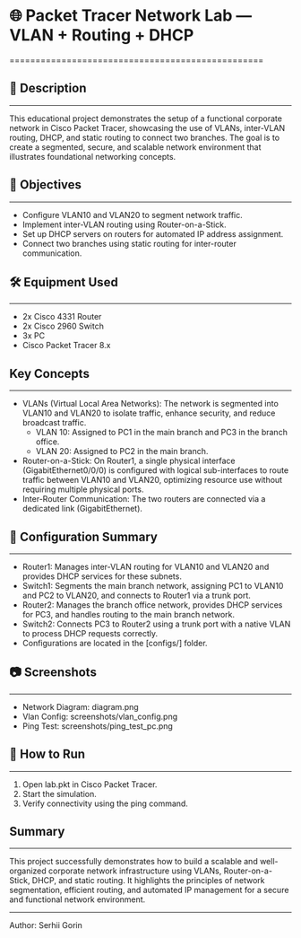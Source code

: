 # 🌐 Packet Tracer Network Lab — VLAN + Routing + DHCP
=================================================

## 📌 Description
-----------
This educational project demonstrates the setup of a functional corporate network in Cisco Packet Tracer,
showcasing the use of VLANs, inter-VLAN routing, DHCP, and static routing to connect two branches.
The goal is to create a segmented, secure, and scalable network environment that illustrates foundational
networking concepts.

## 🎯 Objectives
----------
- Configure VLAN10 and VLAN20 to segment network traffic.
- Implement inter-VLAN routing using Router-on-a-Stick.
- Set up DHCP servers on routers for automated IP address assignment.
- Connect two branches using static routing for inter-router communication.

## 🛠 Equipment Used
--------------
- 2x Cisco 4331 Router
- 2x Cisco 2960 Switch
- 3x PC
- Cisco Packet Tracer 8.x

## Key Concepts
------------
- VLANs (Virtual Local Area Networks): The network is segmented into VLAN10 and VLAN20 to isolate traffic,
  enhance security, and reduce broadcast traffic.
  - VLAN 10: Assigned to PC1 in the main branch and PC3 in the branch office.
  - VLAN 20: Assigned to PC2 in the main branch.
- Router-on-a-Stick: On Router1, a single physical interface (GigabitEthernet0/0/0) is configured with logical
  sub-interfaces to route traffic between VLAN10 and VLAN20, optimizing resource use without requiring multiple physical ports.
- Inter-Router Communication: The two routers are connected via a dedicated link (GigabitEthernet).

## 🔧 Configuration Summary
---------------------
- Router1: Manages inter-VLAN routing for VLAN10 and VLAN20 and provides DHCP services for these subnets.
- Switch1: Segments the main branch network, assigning PC1 to VLAN10 and PC2 to VLAN20, and connects to Router1 via a trunk port.
- Router2: Manages the branch office network, provides DHCP services for PC3, and handles routing to the main branch network.
- Switch2: Connects PC3 to Router2 using a trunk port with a native VLAN to process DHCP requests correctly.
- Configurations are located in the [configs/] folder.

## 📷 Screenshots
-----------
- Network Diagram: diagram.png
- Vlan Config: screenshots/vlan_config.png
- Ping Test: screenshots/ping_test_pc.png

## 🚀 How to Run
----------
1. Open lab.pkt in Cisco Packet Tracer.
2. Start the simulation.
3. Verify connectivity using the ping command.

## Summary
-------
This project successfully demonstrates how to build a scalable and well-organized corporate network infrastructure
using VLANs, Router-on-a-Stick, DHCP, and static routing. It highlights the principles of network segmentation,
efficient routing, and automated IP management for a secure and functional network environment.

---
Author: Serhii Gorin

